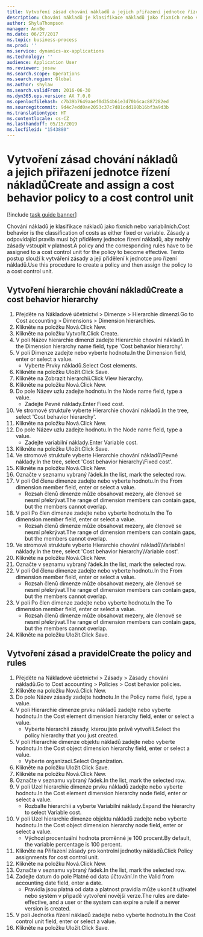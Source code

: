 ```yaml
---
title: Vytvoření zásad chování nákladů a jejich přiřazení jednotce řízení nákladů
description: Chování nákladů je klasifikace nákladů jako fixních nebo variabilních.
author: ShylaThompson
manager: AnnBe
ms.date: 06/27/2017
ms.topic: business-process
ms.prod: ''
ms.service: dynamics-ax-applications
ms.technology: ''
audience: Application User
ms.reviewer: josaw
ms.search.scope: Operations
ms.search.region: Global
ms.author: shylaw
ms.search.validFrom: 2016-06-30
ms.dyn365.ops.version: AX 7.0.0
ms.openlocfilehash: c7b39b7649aaef0d354b61e3d70b6cac887282ed
ms.sourcegitcommit: 9d4c7edd0ae2053c37c7d81cdd180b16bf3a9d3b
ms.translationtype: HT
ms.contentlocale: cs-CZ
ms.lasthandoff: 05/15/2019
ms.locfileid: "1543880"
---
```

# <a name="create-and-assign-a-cost-behavior-policy-to-a-cost-control-unit"></a><span data-ttu-id="94f70-103">Vytvoření zásad chování nákladů a jejich přiřazení jednotce řízení nákladů</span><span class="sxs-lookup"><span data-stu-id="94f70-103">Create and assign a cost behavior policy to a cost control unit</span></span>

[!include [task guide banner](../../includes/task-guide-banner.md)]

<span data-ttu-id="94f70-104">Chování nákladů je klasifikace nákladů jako fixních nebo variabilních.</span><span class="sxs-lookup"><span data-stu-id="94f70-104">Cost behavior is the classification of costs as either fixed or variable.</span></span> <span data-ttu-id="94f70-105">Zásady a odpovídající pravila musí být přiděleny jednotce řízení nákladů, aby mohly zásady vstoupit v platnost.</span><span class="sxs-lookup"><span data-stu-id="94f70-105">A policy and the corresponding rules have to be assigned to a cost control unit for the policy to become effective.</span></span> <span data-ttu-id="94f70-106">Tento postup slouží k vytváření zásady a její přidělení k jednotce pro řízení nákladů.</span><span class="sxs-lookup"><span data-stu-id="94f70-106">Use this procedure to create a policy and then assign the policy to a cost control unit.</span></span>


## <a name="create-a-cost-behavior-hierarchy"></a><span data-ttu-id="94f70-107">Vytvoření hierarchie chování nákladů</span><span class="sxs-lookup"><span data-stu-id="94f70-107">Create a cost behavior hierarchy</span></span>
1. <span data-ttu-id="94f70-108">Přejděte na Nákladové účetnictví > Dimenze > Hierarchie dimenzí.</span><span class="sxs-lookup"><span data-stu-id="94f70-108">Go to Cost accounting > Dimensions > Dimension hierarchies.</span></span>
2. <span data-ttu-id="94f70-109">Klikněte na položku Nová.</span><span class="sxs-lookup"><span data-stu-id="94f70-109">Click New.</span></span>
3. <span data-ttu-id="94f70-110">Klikněte na položku Vytvořit.</span><span class="sxs-lookup"><span data-stu-id="94f70-110">Click Create.</span></span>
4. <span data-ttu-id="94f70-111">V poli Název hierarchie dimenzí zadejte Hierarchie chování nákladů.</span><span class="sxs-lookup"><span data-stu-id="94f70-111">In the Dimension hierarchy name field, type 'Cost behavior hierarchy'.</span></span>
5. <span data-ttu-id="94f70-112">V poli Dimenze zadejte nebo vyberte hodnotu.</span><span class="sxs-lookup"><span data-stu-id="94f70-112">In the Dimension field, enter or select a value.</span></span>
    * <span data-ttu-id="94f70-113">Vyberte Prvky nákladů.</span><span class="sxs-lookup"><span data-stu-id="94f70-113">Select Cost elements.</span></span>  
6. <span data-ttu-id="94f70-114">Klikněte na položku Uložit.</span><span class="sxs-lookup"><span data-stu-id="94f70-114">Click Save.</span></span>
7. <span data-ttu-id="94f70-115">Klikněte na Zobrazit hierarchii.</span><span class="sxs-lookup"><span data-stu-id="94f70-115">Click View hierarchy.</span></span>
8. <span data-ttu-id="94f70-116">Klikněte na položku Nová.</span><span class="sxs-lookup"><span data-stu-id="94f70-116">Click New.</span></span>
9. <span data-ttu-id="94f70-117">Do pole Název uzlu zadejte hodnotu.</span><span class="sxs-lookup"><span data-stu-id="94f70-117">In the Node name field, type a value.</span></span>
    * <span data-ttu-id="94f70-118">Zadejte Pevné náklady.</span><span class="sxs-lookup"><span data-stu-id="94f70-118">Enter Fixed cost.</span></span>  
10. <span data-ttu-id="94f70-119">Ve stromové struktuře vyberte Hierarchie chování nákladů.</span><span class="sxs-lookup"><span data-stu-id="94f70-119">In the tree, select 'Cost behavior hierarchy'.</span></span>
11. <span data-ttu-id="94f70-120">Klikněte na položku Nová.</span><span class="sxs-lookup"><span data-stu-id="94f70-120">Click New.</span></span>
12. <span data-ttu-id="94f70-121">Do pole Název uzlu zadejte hodnotu.</span><span class="sxs-lookup"><span data-stu-id="94f70-121">In the Node name field, type a value.</span></span>
    * <span data-ttu-id="94f70-122">Zadejte variabilní náklady.</span><span class="sxs-lookup"><span data-stu-id="94f70-122">Enter Variable cost.</span></span>  
13. <span data-ttu-id="94f70-123">Klikněte na položku Uložit.</span><span class="sxs-lookup"><span data-stu-id="94f70-123">Click Save.</span></span>
14. <span data-ttu-id="94f70-124">Ve stromové struktuře vyberte Hierarchie chování nákladů\Pevné náklady.</span><span class="sxs-lookup"><span data-stu-id="94f70-124">In the tree, select 'Cost behavior hierarchy\Fixed cost'.</span></span>
15. <span data-ttu-id="94f70-125">Klikněte na položku Nová.</span><span class="sxs-lookup"><span data-stu-id="94f70-125">Click New.</span></span>
16. <span data-ttu-id="94f70-126">Označte v seznamu vybraný řádek.</span><span class="sxs-lookup"><span data-stu-id="94f70-126">In the list, mark the selected row.</span></span>
17. <span data-ttu-id="94f70-127">V poli Od členu dimenze zadejte nebo vyberte hodnotu.</span><span class="sxs-lookup"><span data-stu-id="94f70-127">In the From dimension member field, enter or select a value.</span></span>
    * <span data-ttu-id="94f70-128">Rozsah členů dimenze může obsahovat mezery, ale členové se nesmí překrývat.</span><span class="sxs-lookup"><span data-stu-id="94f70-128">The range of dimension members can contain gaps, but the members cannot overlap.</span></span>  
18. <span data-ttu-id="94f70-129">V poli Po člen dimenze zadejte nebo vyberte hodnotu.</span><span class="sxs-lookup"><span data-stu-id="94f70-129">In the To dimension member field, enter or select a value.</span></span>
    * <span data-ttu-id="94f70-130">Rozsah členů dimenze může obsahovat mezery, ale členové se nesmí překrývat.</span><span class="sxs-lookup"><span data-stu-id="94f70-130">The range of dimension members can contain gaps, but the members cannot overlap.</span></span>  
19. <span data-ttu-id="94f70-131">Ve stromové struktuře vyberte Hierarchie chování nákladů\Variabilní náklady.</span><span class="sxs-lookup"><span data-stu-id="94f70-131">In the tree, select 'Cost behavior hierarchy\Variable cost'.</span></span>
20. <span data-ttu-id="94f70-132">Klikněte na položku Nová.</span><span class="sxs-lookup"><span data-stu-id="94f70-132">Click New.</span></span>
21. <span data-ttu-id="94f70-133">Označte v seznamu vybraný řádek.</span><span class="sxs-lookup"><span data-stu-id="94f70-133">In the list, mark the selected row.</span></span>
22. <span data-ttu-id="94f70-134">V poli Od členu dimenze zadejte nebo vyberte hodnotu.</span><span class="sxs-lookup"><span data-stu-id="94f70-134">In the From dimension member field, enter or select a value.</span></span>
    * <span data-ttu-id="94f70-135">Rozsah členů dimenze může obsahovat mezery, ale členové se nesmí překrývat.</span><span class="sxs-lookup"><span data-stu-id="94f70-135">The range of dimension members can contain gaps, but the members cannot overlap.</span></span>  
23. <span data-ttu-id="94f70-136">V poli Po člen dimenze zadejte nebo vyberte hodnotu.</span><span class="sxs-lookup"><span data-stu-id="94f70-136">In the To dimension member field, enter or select a value.</span></span>
    * <span data-ttu-id="94f70-137">Rozsah členů dimenze může obsahovat mezery, ale členové se nesmí překrývat.</span><span class="sxs-lookup"><span data-stu-id="94f70-137">The range of dimension members can contain gaps, but the members cannot overlap.</span></span>  
24. <span data-ttu-id="94f70-138">Klikněte na položku Uložit.</span><span class="sxs-lookup"><span data-stu-id="94f70-138">Click Save.</span></span>

## <a name="create-the-policy-and-rules"></a><span data-ttu-id="94f70-139">Vytvoření zásad a pravidel</span><span class="sxs-lookup"><span data-stu-id="94f70-139">Create the policy and rules</span></span>
1. <span data-ttu-id="94f70-140">Přejděte na Nákladové účetnictví > Zásady > Zásady chování nákladů.</span><span class="sxs-lookup"><span data-stu-id="94f70-140">Go to Cost accounting > Policies > Cost behavior policies.</span></span>
2. <span data-ttu-id="94f70-141">Klikněte na položku Nová.</span><span class="sxs-lookup"><span data-stu-id="94f70-141">Click New.</span></span>
3. <span data-ttu-id="94f70-142">Do pole Název zásady zadejte hodnotu.</span><span class="sxs-lookup"><span data-stu-id="94f70-142">In the Policy name field, type a value.</span></span>
4. <span data-ttu-id="94f70-143">V poli Hierarchie dimenze prvku nákladů zadejte nebo vyberte hodnotu.</span><span class="sxs-lookup"><span data-stu-id="94f70-143">In the Cost element dimension hierarchy field, enter or select a value.</span></span>
    * <span data-ttu-id="94f70-144">Vyberte hierarchii zásady, kterou jste právě vytvořili.</span><span class="sxs-lookup"><span data-stu-id="94f70-144">Select the policy hierarchy that you just created.</span></span>  
5. <span data-ttu-id="94f70-145">V poli Hierarchie dimenze objektu nákladů zadejte nebo vyberte hodnotu.</span><span class="sxs-lookup"><span data-stu-id="94f70-145">In the Cost object dimension hierarchy field, enter or select a value.</span></span>
    * <span data-ttu-id="94f70-146">Vyberte organizaci.</span><span class="sxs-lookup"><span data-stu-id="94f70-146">Select Organization.</span></span>  
6. <span data-ttu-id="94f70-147">Klikněte na položku Uložit.</span><span class="sxs-lookup"><span data-stu-id="94f70-147">Click Save.</span></span>
7. <span data-ttu-id="94f70-148">Klikněte na položku Nová.</span><span class="sxs-lookup"><span data-stu-id="94f70-148">Click New.</span></span>
8. <span data-ttu-id="94f70-149">Označte v seznamu vybraný řádek.</span><span class="sxs-lookup"><span data-stu-id="94f70-149">In the list, mark the selected row.</span></span>
9. <span data-ttu-id="94f70-150">V poli Uzel hierarchie dimenze prvku nákladů zadejte nebo vyberte hodnotu.</span><span class="sxs-lookup"><span data-stu-id="94f70-150">In the Cost element dimension hierarchy node field, enter or select a value.</span></span>
    * <span data-ttu-id="94f70-151">Rozbalte hierarchii a vyberte Variabilní náklady.</span><span class="sxs-lookup"><span data-stu-id="94f70-151">Expand the hierarchy to select Variable cost.</span></span>  
10. <span data-ttu-id="94f70-152">V poli Uzel hierarchie dimenze objektu nákladů zadejte nebo vyberte hodnotu.</span><span class="sxs-lookup"><span data-stu-id="94f70-152">In the Cost object dimension hierarchy node field, enter or select a value.</span></span>
    * <span data-ttu-id="94f70-153">Výchozí procentuální hodnota proměnné je 100 procent.</span><span class="sxs-lookup"><span data-stu-id="94f70-153">By default, the variable percentage is 100 percent.</span></span>  
11. <span data-ttu-id="94f70-154">Klikněte na Přiřazení zásady pro kontrolní jednotky nákladů.</span><span class="sxs-lookup"><span data-stu-id="94f70-154">Click Policy assignments for cost control unit.</span></span>
12. <span data-ttu-id="94f70-155">Klikněte na položku Nová.</span><span class="sxs-lookup"><span data-stu-id="94f70-155">Click New.</span></span>
13. <span data-ttu-id="94f70-156">Označte v seznamu vybraný řádek.</span><span class="sxs-lookup"><span data-stu-id="94f70-156">In the list, mark the selected row.</span></span>
14. <span data-ttu-id="94f70-157">Zadejte datum do pole Platné od data účtování.</span><span class="sxs-lookup"><span data-stu-id="94f70-157">In the Valid from accounting date field, enter a date.</span></span>
    * <span data-ttu-id="94f70-158">Pravidla jsou platná od data a platnost pravidla může ukončit uživatel nebo systém v případě vytvoření novější verze.</span><span class="sxs-lookup"><span data-stu-id="94f70-158">The rules are date-effective, and a user or the system can expire a rule if a newer version is created.</span></span>  
15. <span data-ttu-id="94f70-159">V poli Jednotka řízení nákladů zadejte nebo vyberte hodnotu.</span><span class="sxs-lookup"><span data-stu-id="94f70-159">In the Cost control unit field, enter or select a value.</span></span>
16. <span data-ttu-id="94f70-160">Klikněte na položku Uložit.</span><span class="sxs-lookup"><span data-stu-id="94f70-160">Click Save.</span></span>

